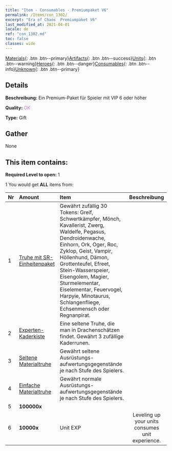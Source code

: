```yaml
---
title: "Item - Consumables - Premiumpaket V6"
permalink: /Items/con_1302/
excerpt: "Era of Chaos  Premiumpaket V6"
last_modified_at: 2021-04-01
locale: de
ref: "con_1302.md"
toc: false
classes: wide
---
```

 [Materials](/de/Items/){: .btn .btn--primary}[Artifacts](/de/Items/Artifacts/){: .btn .btn--success}[Units](/de/Items/Units/){: .btn .btn--warning}[Heroes](/de/Items/Heroes/){: .btn .btn--danger}[Consumables](/de/Items/Consumables/){: .btn .btn--info}[Unknown](/de/Items/Unknown/){: .btn .btn--primary}

## Details
 **Beschreibung:** Ein Premium-Paket für Spieler mit VIP 6 oder höher

 **Quality:** <span style="color: #DA70D6">OK</span>

 **Type:** Gift

## Gather

  None

## This item contains:

 **Required Level to open:** 1

 1 You would get **ALL** items  from:

  | Nr | Amount |     Item    | Beschreibung |
  |:---|:-------|:------------|:-----------:|
  | 1 | [Truhe mit SR-Einheitenpaket](/de/Items/con_1319/) | Gewährt zufällig 30 Tokens: Greif, Schwertkämpfer, Mönch, Kavallerist, Zwerg, Waldelfe, Pegasus, Dendroidenwache, Einhorn, Ork, Oger, Roc, Zyklop, Geist, Vampir, Höllenhund, Dämon, Grottenteufel, Efreet, Stein-Wasserspeier, Eisengolem, Magier, Sturmelementar, Eiselementar, Feuervogel, Harpyie, Minotaurus, Schlangenfliege, Echsenmensch oder Regnanpirat. | 
  | 2 | [Experten-Kaderkiste](/de/Items/con_776/) | Eine seltene Truhe, die man in Drachenschätzen findet. Gewährt 3 zufällige Kaderrunen. | 
  | 3 | [Seltene Materialtruhe](/de/Items/con_757/) | Gewährt seltene Ausrüstungs- aufwertungsgegenstände je nach Stufe des Spielers. | 
  | 4 | [Einfache Materialtruhe](/de/Items/con_756/) | Gewährt normale Ausrüstungs- aufwertungsgegenstände je nach Stufe des Spielers. | 
  | 5 |  **100000x** | <i class="fas fa-coins"/> |  | 
  | 6 |  **10000x** | Unit EXP | Leveling up your units consumes unit experience.  | 
